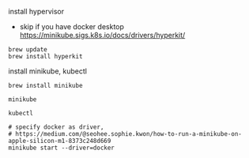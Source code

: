 
install hypervisor

- skip if you have docker desktop
https://minikube.sigs.k8s.io/docs/drivers/hyperkit/

```
brew update
brew install hyperkit
```

install minikube, kubectl

```
brew install minikube

minikube

kubectl

# specify docker as driver, 
# https://medium.com/@seohee.sophie.kwon/how-to-run-a-minikube-on-apple-silicon-m1-8373c248d669
minikube start --driver=docker
```